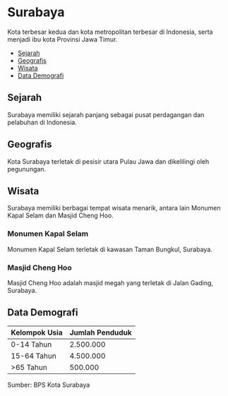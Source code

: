 # Surabaya

Kota terbesar kedua dan kota metropolitan terbesar di Indonesia, serta menjadi ibu kota Provinsi Jawa Timur.

- [Sejarah](#sejarah)
- [Geografis](#geografis)
- [Wisata](#wisata)
- [Data Demografi](#data-demografi)

## Sejarah

Surabaya memiliki sejarah panjang sebagai pusat perdagangan dan pelabuhan di Indonesia.

## Geografis

Kota Surabaya terletak di pesisir utara Pulau Jawa dan dikelilingi oleh pegunungan.

## Wisata

Surabaya memiliki berbagai tempat wisata menarik, antara lain Monumen Kapal Selam dan Masjid Cheng Hoo.

### Monumen Kapal Selam

Monumen Kapal Selam terletak di kawasan Taman Bungkul, Surabaya.

### Masjid Cheng Hoo

Masjid Cheng Hoo adalah masjid megah yang terletak di Jalan Gading, Surabaya.

## Data Demografi

| Kelompok Usia | Jumlah Penduduk |
|---------------|-----------------|
| 0-14 Tahun    | 2.500.000       |
| 15-64 Tahun   | 4.500.000       |
| >65 Tahun     | 500.000         |

Sumber: BPS Kota Surabaya
